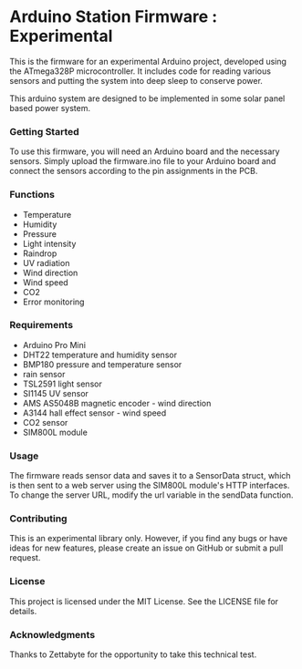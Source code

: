 
# Arduino Station Firmware : Experimental #

This is the firmware for an experimental Arduino project, developed using the ATmega328P microcontroller. It includes code for reading various sensors and putting the system into deep sleep to conserve power.

This arduino system are designed to be implemented in some solar panel based power system.

### Getting Started
To use this firmware, you will need an Arduino board and the necessary sensors. Simply upload the firmware.ino file to your Arduino board and connect the sensors according to the pin assignments in the PCB.

### Functions
-   Temperature
-   Humidity
-   Pressure 
-   Light intensity 
-   Raindrop
-   UV radiation 
-   Wind direction 
-   Wind speed 
-   CO2 
-   Error monitoring

### Requirements
- Arduino Pro Mini
- DHT22 temperature and humidity sensor
- BMP180 pressure and temperature sensor
- rain sensor
- TSL2591 light sensor
- SI1145 UV sensor
- AMS AS5048B magnetic encoder - wind direction
- A3144 hall effect sensor - wind speed
- CO2 sensor
- SIM800L module

### Usage
The firmware reads sensor data and saves it to a SensorData struct, which is then sent to a web server using the SIM800L module's HTTP interfaces. To change the server URL, modify the url variable in the sendData function.

### Contributing
This is an experimental library only. However, if you find any bugs or have ideas for new features, please create an issue on GitHub or submit a pull request.

### License
This project is licensed under the MIT License. See the LICENSE file for details.

### Acknowledgments
Thanks to Zettabyte for the opportunity to take this technical test.